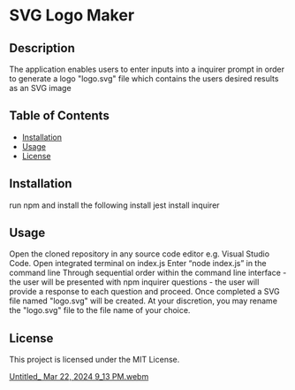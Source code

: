 # SVG Logo Maker

## Description
The application enables users to enter inputs into a inquirer prompt in order to generate a logo "logo.svg" file which contains the users desired results as an SVG image

## Table of Contents
- [Installation](#installation)
- [Usage](#usage)
- [License](#license)

## Installation
run npm and install the following
install jest 
install inquirer

## Usage
Open the cloned repository in any source code editor e.g. Visual Studio Code.
Open integrated terminal on index.js
Enter “node index.js” in the command line
Through sequential order within the command line interface - the user will be presented with npm inquirer questions - the user will provide a response to each question and proceed.
Once completed a SVG file named "logo.svg" will be created.
At your discretion, you may rename the "logo.svg" file to the file name of your choice.


## License
This project is licensed under the MIT License.


[Untitled_ Mar 22, 2024 9_13 PM.webm](https://github.com/Dhicks-dev/Object-oriented-Programming-SVG-Logo-Maker/assets/72946905/fbc4e572-e01c-43a2-aeb1-98a109093bfc)
